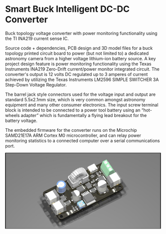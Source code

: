 # Smart Buck Intelligent DC-DC Converter
Buck topology voltage converter with power monitoring functionality using the TI INA219 current sense IC.

Source code + dependencies, PCB design and 3D model files for a buck topology printed circuit board to power (but not limited to) a dedicated astronomy camera from a higher voltage lithium-ion battery source. A key project design feature is power monitoring functionality using the Texas
Instruments INA219 Zero-Drift current/power monitor integrated circuit. The converter's output is 12 volts DC regulated up to 3 amperes of current achieved by utilizing the Texas Instruments LM2596 SIMPLE SWITCHER 3A Step-Down Voltage Regulator.

The barrel jack style connectors used for the voltage input and output are standard 5.5x2.1mm size, which is very common amongst astronomy equipment and many other consumer electronics. The input screw terminal block is intended to be connected to a power tool battery using an “hot-wheels adapter” which is fundamentally a flying lead breakout for the battery voltage. 

The embedded firmware for the converter runs on the Microchip SAMD21E17A ARM Cortex M0 microcontroller, and can relay power monitoring statistics to a connected computer over a serial communications port.

<img src="https://github.com/fbutkovich/Smart-Buck-Intelligent-DC-DC-Converter/blob/main/docs/assets/images/Smart Buck Converter Top Isometric.jpg" style="display: block; margin: auto;" />